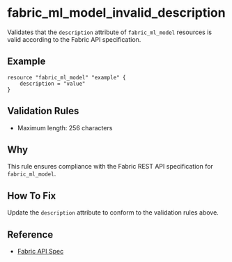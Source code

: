 # fabric_ml_model_invalid_description

Validates that the `description` attribute of `fabric_ml_model` resources is valid according to the Fabric API specification.

## Example

```hcl
resource "fabric_ml_model" "example" {
    description = "value"
}
```

## Validation Rules

- Maximum length: 256 characters


## Why

This rule ensures compliance with the Fabric REST API specification for `fabric_ml_model`.

## How To Fix

Update the `description` attribute to conform to the validation rules above.

## Reference

- [Fabric API Spec](https://github.com/microsoft/fabric-rest-api-specs/tree/main/mlModel/definitions.json)
